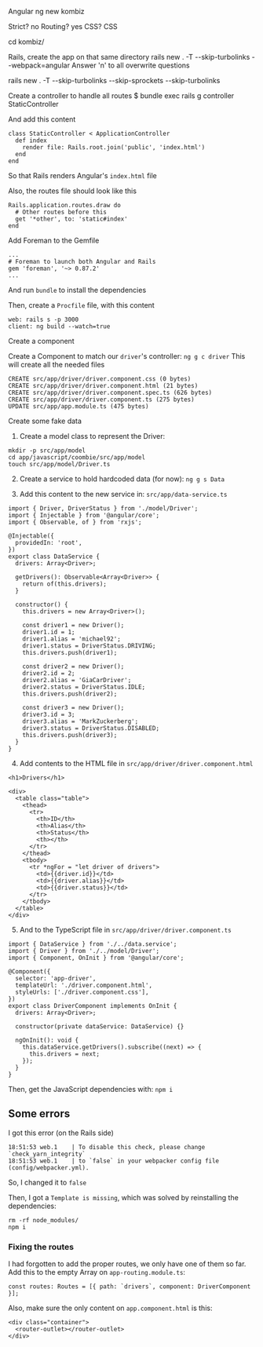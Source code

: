 Angular
ng new kombiz

Strict? no
Routing? yes
CSS? CSS

cd kombiz/

Rails, create the app on that same directory
rails new . -T --skip-turbolinks --webpack=angular
Answer 'n' to all overwrite questions

rails new . -T --skip-turbolinks --skip-sprockets --skip-turbolinks

Create a controller to handle all routes
$ bundle exec rails g controller StaticController

And add this content

```
class StaticController < ApplicationController
  def index
    render file: Rails.root.join('public', 'index.html')
  end
end
```

So that Rails renders Angular's `index.html` file

Also, the routes file should look like this

```
Rails.application.routes.draw do
  # Other routes before this
  get '*other', to: 'static#index'
end
```

Add Foreman to the Gemfile

```
...
# Foreman to launch both Angular and Rails
gem 'foreman', '~> 0.87.2'
...
```

And run `bundle` to install the dependencies

Then, create a `Procfile` file, with this content

```
web: rails s -p 3000
client: ng build --watch=true
```

Create a component

Create a Component to match our `driver`'s controller: `ng g c driver`
This will create all the needed files

```
CREATE src/app/driver/driver.component.css (0 bytes)
CREATE src/app/driver/driver.component.html (21 bytes)
CREATE src/app/driver/driver.component.spec.ts (626 bytes)
CREATE src/app/driver/driver.component.ts (275 bytes)
UPDATE src/app/app.module.ts (475 bytes)
```

Create some fake data

1. Create a model class to represent the Driver:

```
mkdir -p src/app/model
cd app/javascript/coombie/src/app/model
touch src/app/model/Driver.ts
```

2. Create a service to hold hardcoded data (for now): `ng g s Data`

3. Add this content to the new service in: `src/app/data-service.ts`

```
import { Driver, DriverStatus } from './model/Driver';
import { Injectable } from '@angular/core';
import { Observable, of } from 'rxjs';

@Injectable({
  providedIn: 'root',
})
export class DataService {
  drivers: Array<Driver>;

  getDrivers(): Observable<Array<Driver>> {
    return of(this.drivers);
  }

  constructor() {
    this.drivers = new Array<Driver>();

    const driver1 = new Driver();
    driver1.id = 1;
    driver1.alias = 'michael92';
    driver1.status = DriverStatus.DRIVING;
    this.drivers.push(driver1);

    const driver2 = new Driver();
    driver2.id = 2;
    driver2.alias = 'GiaCarDriver';
    driver2.status = DriverStatus.IDLE;
    this.drivers.push(driver2);

    const driver3 = new Driver();
    driver3.id = 3;
    driver3.alias = 'MarkZuckerberg';
    driver3.status = DriverStatus.DISABLED;
    this.drivers.push(driver3);
  }
}
```

4. Add contents to the HTML file in `src/app/driver/driver.component.html`

```
<h1>Drivers</h1>

<div>
  <table class="table">
    <thead>
      <tr>
        <th>ID</th>
        <th>Alias</th>
        <th>Status</th>
        <th></th>
      </tr>
    </thead>
    <tbody>
      <tr *ngFor = "let driver of drivers">
        <td>{{driver.id}}</td>
        <td>{{driver.alias}}</td>
        <td>{{driver.status}}</td>
      </tr>
    </tbody>
  </table>
</div>
```

5. And to the TypeScript file in `src/app/driver/driver.component.ts`

```
import { DataService } from './../data.service';
import { Driver } from './../model/Driver';
import { Component, OnInit } from '@angular/core';

@Component({
  selector: 'app-driver',
  templateUrl: './driver.component.html',
  styleUrls: ['./driver.component.css'],
})
export class DriverComponent implements OnInit {
  drivers: Array<Driver>;

  constructor(private dataService: DataService) {}

  ngOnInit(): void {
    this.dataService.getDrivers().subscribe((next) => {
      this.drivers = next;
    });
  }
}
```

Then, get the JavaScript dependencies with: `npm i`

## Some errors

I got this error (on the Rails side)

```
18:51:53 web.1    | To disable this check, please change `check_yarn_integrity`
18:51:53 web.1    | to `false` in your webpacker config file (config/webpacker.yml).
```

So, I changed it to `false`

Then, I got a `Template is missing`, which was solved by reinstalling the dependencies:

```
rm -rf node_modules/
npm i
```

### Fixing the routes

I had forgotten to add the proper routes, we only have one of them so far. Add this to the empty Array on `app-routing.module.ts`:

```
const routes: Routes = [{ path: `drivers`, component: DriverComponent }];
```

Also, make sure the only content on `app.component.html` is this:

```
<div class="container">
  <router-outlet></router-outlet>
</div>
```
